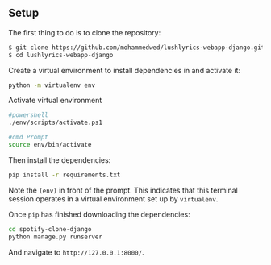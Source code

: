 


## Setup

The first thing to do is to clone the repository:

```sh
$ git clone https://github.com/mohammedwed/lushlyrics-webapp-django.git
$ cd lushlyrics-webapp-django
```

Create a virtual environment to install dependencies in and activate it:

```sh
python -m virtualenv env
```

Activate virtual environment
```sh
#powershell
./env/scripts/activate.ps1

#cmd Prompt
source env/bin/activate
```

Then install the dependencies:

```sh
pip install -r requirements.txt
```
Note the `(env)` in front of the prompt. This indicates that this terminal
session operates in a virtual environment set up by `virtualenv`.

Once `pip` has finished downloading the dependencies:
```sh
cd spotify-clone-django
python manage.py runserver
```
And navigate to `http://127.0.0.1:8000/`.
